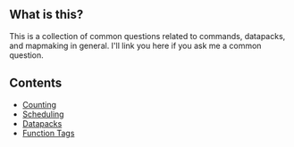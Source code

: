 ## What is this?

This is a collection of common questions related to commands, datapacks, and mapmaking in general.
I'll link you here if you ask me a common question.

## Contents

- [Counting](faq/counting.html)
- [Scheduling](faq/schedule.md)
- [Datapacks](faq/datapack.md)
- [Function Tags](faq/functag.md)